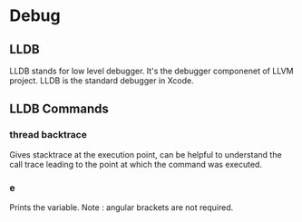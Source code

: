 #  Debug

## LLDB

LLDB stands for low level debugger. It's the debugger componenet of LLVM project.
LLDB is the standard debugger in Xcode.

## LLDB Commands

### thread backtrace
Gives stacktrace at the execution point, can be helpful to understand the call trace
leading to the point at which the command was executed.

### e <variable>
Prints the variable. Note : angular brackets are not required.
